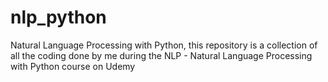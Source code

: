 # nlp_python
Natural Language Processing with Python, this repository is a collection of all the coding done by me during the NLP - Natural Language Processing with Python course on Udemy
